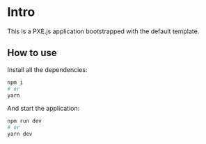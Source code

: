 # Intro
This is a PXE.js application bootstrapped with the default template.

## How to use

Install all the dependencies:
```bash
npm i
# or
yarn
```

And start the application:
```bash
npm run dev
# or
yarn dev
```
